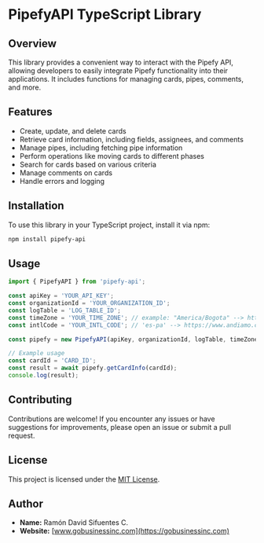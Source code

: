 # PipefyAPI TypeScript Library

## Overview

This library provides a convenient way to interact with the Pipefy API, allowing developers to easily integrate Pipefy functionality into their applications. It includes functions for managing cards, pipes, comments, and more.

## Features

- Create, update, and delete cards
- Retrieve card information, including fields, assignees, and comments
- Manage pipes, including fetching pipe information
- Perform operations like moving cards to different phases
- Search for cards based on various criteria
- Manage comments on cards
- Handle errors and logging

## Installation

To use this library in your TypeScript project, install it via npm:

```bash
npm install pipefy-api
```

## Usage

```typescript
import { PipefyAPI } from 'pipefy-api';

const apiKey = 'YOUR_API_KEY';
const organizationId = 'YOUR_ORGANIZATION_ID';
const logTable = 'LOG_TABLE_ID';
const timeZone = 'YOUR_TIME_ZONE'; // example: "America/Bogota" --> https://en.wikipedia.org/wiki/List_of_tz_database_time_zones
const intlCode = 'YOUR_INTL_CODE'; // 'es-pa' --> https://www.andiamo.co.uk/resources/iso-language-codes/

const pipefy = new PipefyAPI(apiKey, organizationId, logTable, timeZone, intlCode);

// Example usage
const cardId = 'CARD_ID';
const result = await pipefy.getCardInfo(cardId);
console.log(result);
```

## Contributing

Contributions are welcome! If you encounter any issues or have suggestions for improvements, please open an issue or submit a pull request.

## License

This project is licensed under the [MIT License](https://opensource.org/license/mit).

## Author

- **Name:** Ramón David Sifuentes C.
- **Website:** [www.gobusinessinc.com](https://gobusinessinc.com)

